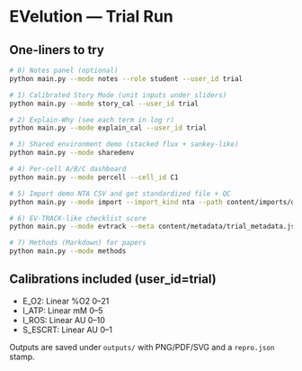
# EVelution — Trial Run

## One-liners to try
```bash
# 0) Notes panel (optional)
python main.py --mode notes --role student --user_id trial

# 1) Calibrated Story Mode (unit inputs under sliders)
python main.py --mode story_cal --user_id trial

# 2) Explain-Why (see each term in log r)
python main.py --mode explain_cal --user_id trial

# 3) Shared environment demo (stacked flux + sankey-like)
python main.py --mode sharedenv

# 4) Per-cell A/B/C dashboard
python main.py --mode percell --cell_id C1

# 5) Import demo NTA CSV and get standardized file + QC
python main.py --mode import --import_kind nta --path content/imports/demo_nta.csv

# 6) EV-TRACK-like checklist score
python main.py --mode evtrack --meta content/metadata/trial_metadata.json

# 7) Methods (Markdown) for papers
python main.py --mode methods
```

## Calibrations included (user_id=trial)
- E_O2: Linear %O2 0–21
- I_ATP: Linear mM 0–5
- I_ROS: Linear AU 0–10
- S_ESCRT: Linear AU 0–1

Outputs are saved under `outputs/` with PNG/PDF/SVG and a `repro.json` stamp.

